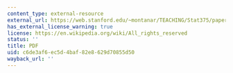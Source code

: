 ```yaml
---
content_type: external-resource
external_url: https://web.stanford.edu/~montanar/TEACHING/Stat375/papers/weitz2.pdf
has_external_license_warning: true
license: https://en.wikipedia.org/wiki/All_rights_reserved
status: ''
title: PDF
uid: c6de3af6-ec5d-4baf-82e8-629d70855d50
wayback_url: ''
---
```

